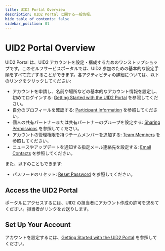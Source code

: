 ```yaml
---
title: UID2 Portal Overview
description: UID2 Portal に関する一般情報。
hide_table_of_contents: false
sidebar_position: 01
---
```


# UID2 Portal Overview

<!-- It includes the following:

- [Access the UID2 Portal](#access-the-uid2-portal)
- [Set Up Your Account](#set-up-your-account)
-->

UID2 Portal は、UID2 アカウントを設定・構成するためのワンストップショップです。このセルフサービスポータルでは、UID2 参加のための基本的な設定手順をすべて完了することができます。各アクティビティの詳細については、以下のリンクをクリックしてください:

- アカウントを申請し、名前や場所などの基本的なアカウント情報を設定し、初めてログインする: [Getting Started with the UID2 Portal](portal-getting-started.md) を参照してください。
- 自分のプロフィールを確認する: [Participant Information](participant-info.md) を参照してください。
- 個人の共有パートナーまたは共有パートナーのグループを設定する: [Sharing Permissions](sharing-permissions.md) を参照してください。
- アカウントの管理権限を持つチームメンバーを追加する: [Team Members](team-members.md) を参照してください。
- ニュースやアップデートを通知する指定メール連絡先を設定する: [Email Contacts](email-contacts.md) を参照してください。

また、以下のこともできます:
- パスワードのリセット: [Reset Password](portal-getting-started.md#reset-password) を参照してください。

## Access the UID2 Portal

ポータルにアクセスするには、UID2 の担当者にアカウント作成の許可を求めてください。担当者がリンクをお送りします。

## Set Up Your Account

アカウントを設定するには、[Getting Started with the UID2 Portal](portal-getting-started.md) を参照してください。

<!-- eng_jp -->
